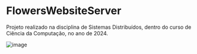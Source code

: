 # FlowersWebsiteServer

Projeto realizado na disciplina de Sistemas Distribuídos, dentro do curso de Ciência da Computação, no ano de 2024.

![image](https://github.com/JoiceColling/FlowersWebsiteServer/assets/21341122/d975e461-7fc7-452d-a465-ce29b9905686)
